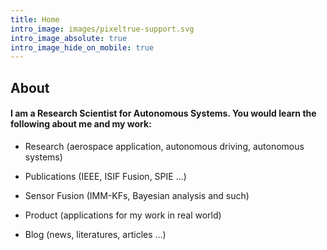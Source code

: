 ```yaml
---
title: Home
intro_image: images/pixeltrue-support.svg
intro_image_absolute: true
intro_image_hide_on_mobile: true
---
```

## About

#### I am a Research Scientist for Autonomous Systems. You would learn the following about me and my work:

*   Research (aerospace application, autonomous driving, autonomous systems)

*   Publications (IEEE, ISIF Fusion, SPIE ...)

*   Sensor Fusion (IMM-KFs, Bayesian analysis and such)

*   Product (applications for my work in real world)

*   Blog (news, literatures, articles ...)

